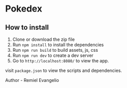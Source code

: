 # Pokedex

## How to install
1. Clone or download the zip file
2. Run `npm install` to install the dependencies
3. Run `npm run build` to build assets, js, css
4. Run `npm run dev` to create a dev server
5. Go to `http://localhost:8080/` to view the app.

visit `package.json` to view the scripts and dependencies.

Author - Remiel Evangelio
